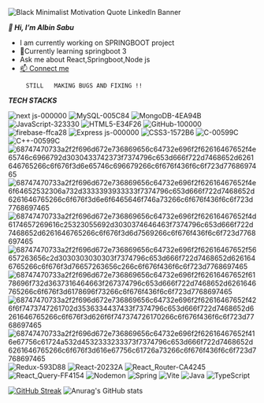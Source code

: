
 
 ![Black Minimalist Motivation Quote LinkedIn Banner](https://github.com/albinsabu2023/albinsabu2023/assets/126412402/a19af869-ae83-4395-b3a7-6203cb547528)

 
  ***👋 Hi, I’m Albin Sabu***
 
  
   - I am currently working on SPRINGBOOT project
   - 🚀Currently learning springboot 3
   - Ask me about React,Springboot,Node js
   - <a href="https://www.linkedin.com/in/albin-sabu2023/"> 📫 Connect me</a>
  


 
 ```
      STILL   MAKING BUGS AND FIXING !!
```


***TECH STACKS***
<br/>



![next js-000000](https://github.com/albinsabu2023/albinsabu2023/assets/126412402/41066cbb-1d95-4c21-ad13-823f497762da)
![MySQL-005C84](https://github.com/albinsabu2023/albinsabu2023/assets/126412402/74c2023f-9efb-41ec-b68d-364a254ca2f4)
![MongoDB-4EA94B](https://github.com/albinsabu2023/albinsabu2023/assets/126412402/5fd323ce-3c17-47f1-ace3-b58c52eb8512)
![JavaScript-323330](https://github.com/albinsabu2023/albinsabu2023/assets/126412402/62b82968-4833-4374-8a8e-5027218f43bd)
![HTML5-E34F26](https://github.com/albinsabu2023/albinsabu2023/assets/126412402/b028ba32-e569-4e5c-8cbd-d0b6d1dd8c9f)
![GitHub-100000](https://github.com/albinsabu2023/albinsabu2023/assets/126412402/da1c0328-fc03-4243-b402-998fd9844fec)
![firebase-ffca28](https://github.com/albinsabu2023/albinsabu2023/assets/126412402/b8aeef60-212d-4cae-ae0e-82e164111f5f)
![Express js-000000](https://github.com/albinsabu2023/albinsabu2023/assets/126412402/1fc5feee-2dc4-4485-9876-d216173d3643)
![CSS3-1572B6](https://github.com/albinsabu2023/albinsabu2023/assets/126412402/fd312172-a719-4599-9c83-a093f3bb16a1)
![C-00599C](https://github.com/albinsabu2023/albinsabu2023/assets/126412402/53f70126-6a06-40a2-9ce9-59d2efcf7058)
![C++-00599C](https://github.com/albinsabu2023/albinsabu2023/assets/126412402/149e6d4e-8e0a-454d-b773-487a03bcd5a4)
![68747470733a2f2f696d672e736869656c64732e696f2f62616467652f4e65746c6966792d3030433742373f7374796c653d666f722d7468652d6261646765266c6f676f3d6e65746c696679266c6f676f436f6c6f723d7768697465](https://github.com/albinsabu2023/albinsabu2023/assets/126412402/4c2de0c0-e9c7-4a2c-8beb-bdc34a54f309)
![68747470733a2f2f696d672e736869656c64732e696f2f62616467652f4e6f64652532306a732d3333393933333f7374796c653d666f722d7468652d6261646765266c6f676f3d6e6f6465646f746a73266c6f676f436f6c6f723d7768697465](https://github.com/albinsabu2023/albinsabu2023/assets/126412402/884b6dcf-399d-4600-af81-1952cb39f7fe)
![68747470733a2f2f696d672e736869656c64732e696f2f62616467652f4d6174657269616c25323055692d3030374646463f7374796c653d666f722d7468652d6261646765266c6f676f3d6d7569266c6f676f436f6c6f723d7768697465](https://github.com/albinsabu2023/albinsabu2023/assets/126412402/f10fe0a3-5d86-437d-b85f-e27f5c6c06be)
![68747470733a2f2f696d672e736869656c64732e696f2f62616467652f56657263656c2d3030303030303f7374796c653d666f722d7468652d6261646765266c6f676f3d76657263656c266c6f676f436f6c6f723d7768697465](https://github.com/albinsabu2023/albinsabu2023/assets/126412402/6e46bfb2-aa67-4c14-a0ed-3943679aa5f3)
![68747470733a2f2f696d672e736869656c64732e696f2f62616467652f6178696f732d3637316464663f267374796c653d666f722d7468652d6261646765266c6f676f3d6178696f73266c6f676f436f6c6f723d7768697465](https://github.com/albinsabu2023/albinsabu2023/assets/126412402/e63f37cd-5be0-4f28-81d5-9a06180d441d)
![68747470733a2f2f696d672e736869656c64732e696f2f62616467652f426f6f7473747261702d3536334437433f7374796c653d666f722d7468652d6261646765266c6f676f3d626f6f747374726170266c6f676f436f6c6f723d7768697465](https://github.com/albinsabu2023/albinsabu2023/assets/126412402/56d3c2e4-90c1-4822-8831-c9724d321e12)
![68747470733a2f2f696d672e736869656c64732e696f2f62616467652f416e67756c61724a532d4532333233373f7374796c653d666f722d7468652d6261646765266c6f676f3d616e67756c61726a73266c6f676f436f6c6f723d7768697465](https://github.com/albinsabu2023/albinsabu2023/assets/126412402/4aec4fb6-d961-4129-a725-3bb6f0e3f945)
![Redux-593D88](https://github.com/albinsabu2023/albinsabu2023/assets/126412402/e3a940ab-f501-423a-9abb-035fa87e0a24)
![React-20232A](https://github.com/albinsabu2023/albinsabu2023/assets/126412402/2b14be99-c3d9-4b98-a34a-ed62cd581efc)
![React_Router-CA4245](https://github.com/albinsabu2023/albinsabu2023/assets/126412402/7c2c0285-6da3-46c2-a805-faff58a66e40)
![React_Query-FF4154](https://github.com/albinsabu2023/albinsabu2023/assets/126412402/cac7ecea-a762-4c47-a0fa-8f240efed460)
![Nodemon](https://img.shields.io/badge/NODEMON-%23323330.svg?style=for-the-badge&logo=nodemon&logoColor=%BBDEAD)
![Spring](https://img.shields.io/badge/spring-%236DB33F.svg?style=for-the-badge&logo=spring&logoColor=white)
![Vite](https://img.shields.io/badge/vite-%23646CFF.svg?style=for-the-badge&logo=vite&logoColor=white)
![Java](https://img.shields.io/badge/java-%23ED8B00.svg?style=for-the-badge&logo=openjdk&logoColor=white)
![TypeScript](https://img.shields.io/badge/typescript-%23007ACC.svg?style=for-the-badge&logo=typescript&logoColor=white)



[![GitHub Streak](https://streak-stats.demolab.com/?user=albinsabu2023&theme=dark)](https://git.io/streak-stats)
![Anurag's GitHub stats](https://github-readme-stats.vercel.app/api?username=albinsabu2023&show_icons=true&theme=radical)  
